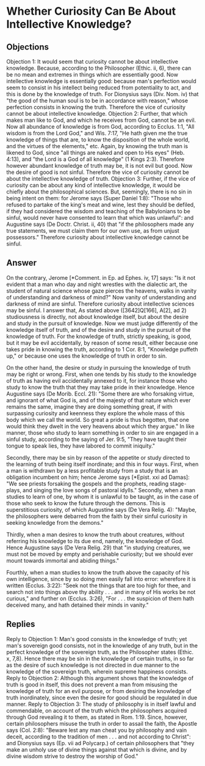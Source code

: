 # Whether Curiosity Can Be About Intellective Knowledge?
## Objections
Objection 1: It would seem that curiosity cannot be about intellective knowledge. Because, according to the Philosopher (Ethic. ii, 6), there can be no mean and extremes in things which are essentially good. Now intellective knowledge is essentially good: because man's perfection would seem to consist in his intellect being reduced from potentiality to act, and this is done by the knowledge of truth. For Dionysius says (Div. Nom. iv) that "the good of the human soul is to be in accordance with reason," whose perfection consists in knowing the truth. Therefore the vice of curiosity cannot be about intellective knowledge.
Objection 2: Further, that which makes man like to God, and which he receives from God, cannot be an evil. Now all abundance of knowledge is from God, according to Ecclus. 1:1, "All wisdom is from the Lord God," and Wis. 7:17, "He hath given me the true knowledge of things that are, to know the disposition of the whole world, and the virtues of the elements," etc. Again, by knowing the truth man is likened to God, since "all things are naked and open to His eyes" (Heb. 4:13), and "the Lord is a God of all knowledge" (1 Kings 2:3). Therefore however abundant knowledge of truth may be, it is not evil but good. Now the desire of good is not sinful. Therefore the vice of curiosity cannot be about the intellective knowledge of truth.
Objection 3: Further, if the vice of curiosity can be about any kind of intellective knowledge, it would be chiefly about the philosophical sciences. But, seemingly, there is no sin in being intent on them: for Jerome says (Super Daniel 1:8): "Those who refused to partake of the king's meat and wine, lest they should be defiled, if they had considered the wisdom and teaching of the Babylonians to be sinful, would never have consented to learn that which was unlawful": and Augustine says (De Doctr. Christ. ii, 40) that "if the philosophers made any true statements, we must claim them for our own use, as from unjust possessors." Therefore curiosity about intellective knowledge cannot be sinful.
## Answer
On the contrary, Jerome [*Comment. in Ep. ad Ephes. iv, 17] says: "Is it not evident that a man who day and night wrestles with the dialectic art, the student of natural science whose gaze pierces the heavens, walks in vanity of understanding and darkness of mind?" Now vanity of understanding and darkness of mind are sinful. Therefore curiosity about intellective sciences may be sinful.
I answer that, As stated above ([3642]Q[166], A[2], ad 2) studiousness is directly, not about knowledge itself, but about the desire and study in the pursuit of knowledge. Now we must judge differently of the knowledge itself of truth, and of the desire and study in the pursuit of the knowledge of truth. For the knowledge of truth, strictly speaking, is good, but it may be evil accidentally, by reason of some result, either because one takes pride in knowing the truth, according to 1 Cor. 8:1, "Knowledge puffeth up," or because one uses the knowledge of truth in order to sin.

On the other hand, the desire or study in pursuing the knowledge of truth may be right or wrong. First, when one tends by his study to the knowledge of truth as having evil accidentally annexed to it, for instance those who study to know the truth that they may take pride in their knowledge. Hence Augustine says (De Morib. Eccl. 21): "Some there are who forsaking virtue, and ignorant of what God is, and of the majesty of that nature which ever remains the same, imagine they are doing something great, if with surpassing curiosity and keenness they explore the whole mass of this body which we call the world. So great a pride is thus begotten, that one would think they dwelt in the very heavens about which they argue." In like manner, those who study to learn something in order to sin are engaged in a sinful study, according to the saying of Jer. 9:5, "They have taught their tongue to speak lies, they have labored to commit iniquity."

Secondly, there may be sin by reason of the appetite or study directed to the learning of truth being itself inordinate; and this in four ways. First, when a man is withdrawn by a less profitable study from a study that is an obligation incumbent on him; hence Jerome says [*Epist. xxi ad Damas]: "We see priests forsaking the gospels and the prophets, reading stage-plays, and singing the love songs of pastoral idylls." Secondly, when a man studies to learn of one, by whom it is unlawful to be taught, as in the case of those who seek to know the future through the demons. This is superstitious curiosity, of which Augustine says (De Vera Relig. 4): "Maybe, the philosophers were debarred from the faith by their sinful curiosity in seeking knowledge from the demons."

Thirdly, when a man desires to know the truth about creatures, without referring his knowledge to its due end, namely, the knowledge of God. Hence Augustine says (De Vera Relig. 29) that "in studying creatures, we must not be moved by empty and perishable curiosity; but we should ever mount towards immortal and abiding things."

Fourthly, when a man studies to know the truth above the capacity of his own intelligence, since by so doing men easily fall into error: wherefore it is written (Ecclus. 3:22): "Seek not the things that are too high for thee, and search not into things above thy ability . . . and in many of His works be not curious," and further on (Ecclus. 3:26), "For . . . the suspicion of them hath deceived many, and hath detained their minds in vanity."
## Replies
Reply to Objection 1: Man's good consists in the knowledge of truth; yet man's sovereign good consists, not in the knowledge of any truth, but in the perfect knowledge of the sovereign truth, as the Philosopher states (Ethic. x, 7,8). Hence there may be sin in the knowledge of certain truths, in so far as the desire of such knowledge is not directed in due manner to the knowledge of the sovereign truth, wherein supreme happiness consists.
Reply to Objection 2: Although this argument shows that the knowledge of truth is good in itself, this does not prevent a man from misusing the knowledge of truth for an evil purpose, or from desiring the knowledge of truth inordinately, since even the desire for good should be regulated in due manner.
Reply to Objection 3: The study of philosophy is in itself lawful and commendable, on account of the truth which the philosophers acquired through God revealing it to them, as stated in Rom. 1:19. Since, however, certain philosophers misuse the truth in order to assail the faith, the Apostle says (Col. 2:8): "Beware lest any man cheat you by philosophy and vain deceit, according to the tradition of men . . . and not according to Christ": and Dionysius says (Ep. vii ad Polycarp.) of certain philosophers that "they make an unholy use of divine things against that which is divine, and by divine wisdom strive to destroy the worship of God."
